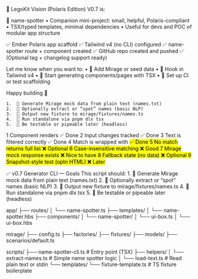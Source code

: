 🧱 LegoKit Vision (Polaris Edition) V0.7 is:

🧪 name-spotter
	•	Companion mini-project: small, helpful, Polaris-compliant
	•	TSX/typed templates, minimal dependencies
	•	Useful for devs and POC of modular app structure


✅ Ember Polaris app scaffold
✅ Tailwind v4 (no CLI) configured
✅ name-spotter route + component created
✅ GitHub repo created and pushed
✅ (Optional tag + changelog support ready)

Let me know when you want to:
	•	🧪 Add Mirage or seed data
	•	🔧 Hook in Tailwind v4
	•	🧱 Start generating components/pages with TSX
	•	🚀 Set up CI or test scaffolding

Happy building 🧱



	1.	🚀 Generate Mirage mock data from plain text (names.txt)
	2.	🧠 Optionally extract or “spot” names (basic NLP)
	3.	🔁 Output new fixture to mirage/fixtures/names.ts
	4.	🧩 Run standalone via pnpm dlx tsx
	5.	🧪 Be testable or pipeable later (headless)



1	Component renders		✅ Done
2	Input changes tracked		✅ Done
3	Text is filtered correctly	✅ Done
4	Match is wrapped with <mark>	✅ Done
5	No match returns full list	❌ Optional
6	Case-insensitive matching	❌ Good
7	Mirage mock response exists	❌ Nice to have
8	Fallback state (no data)	❌ Optional
9	Snapshot-style test (optn HTML)	❌ Later


✅ v0.7 Generator CLI — Goals
This script should:
	1.	🚀 Generate Mirage mock data from plain text (names.txt)
	2.	🧠 Optionally extract or “spot” names (basic NLP)
	3.	🔁 Output new fixture to mirage/fixtures/names.ts
	4.	🧩 Run standalone via pnpm dlx tsx
	5.	🧪 Be testable or pipeable later (headless)



app/
├── routes/
│   └── name-spotter.ts
├── templates/
│   └── name-spotter.hbs
├── components/
│   └── name-spotter/
│       └── ui-box.ts
│       └── ui-box.hbs

mirage/
├── config.ts
├── factories/
├── fixtures/
├── models/
├── scenarios/default.ts

scripts/
├── name-spotter-cli.ts       # Entry point (TSX)
├── helpers/
│   └── extract-names.ts      # Simple name spotter logic
│   └── load-text.ts          # Read plain text or stdin
└── templates/
    └── fixture-template.ts   # TS fixture boilerplate
